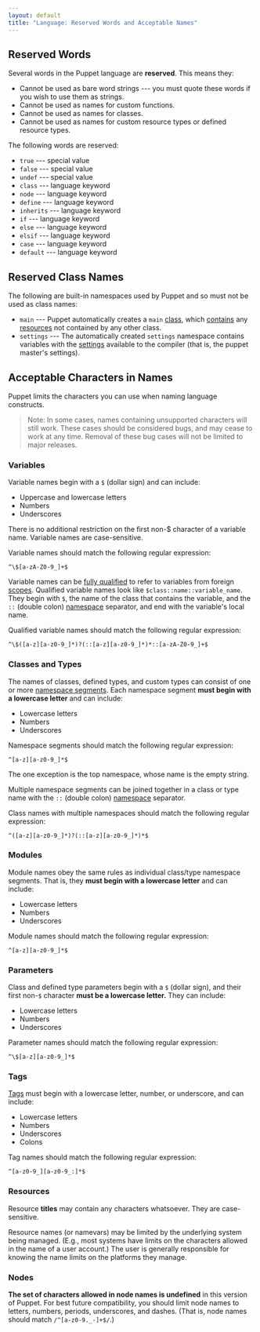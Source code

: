 ```yaml
---
layout: default
title: "Language: Reserved Words and Acceptable Names"
---
```


<!-- TODO: Bring configuration guide into reference manual -->
[settings]: /guides/configuring.html
[tags]: ./lang_tags.html
[namespace]: ./lang_namespaces.html
[scopes]: ./lang_scope.html
[contains]: ./lang_containment.html
[resources]: ./lang_resources.html
[class]: ./lang_classes.html
[qualified_var]: ./lang_variables.html#accessing-out-of-scope-variables

Reserved Words
-----

Several words in the Puppet language are **reserved**. This means they: 

* Cannot be used as bare word strings --- you must quote these words if you wish to use them as strings.
* Cannot be used as names for custom functions.
* Cannot be used as names for classes.
* Cannot be used as names for custom resource types or defined resource types.

The following words are reserved: 

* `true` --- special value
* `false` --- special value
* `undef` --- special value
* `class` --- language keyword
* `node` --- language keyword
* `define` --- language keyword
* `inherits` --- language keyword
* `if` --- language keyword
* `else` --- language keyword
* `elsif` --- language keyword
* `case` --- language keyword
* `default` --- language keyword

Reserved Class Names
-----

The following are built-in namespaces used by Puppet and so must not be used as class names:

* `main` --- Puppet automatically creates a `main` [class][], which [contains][] any [resources][] not contained by any other class.
* `settings` --- The automatically created `settings` namespace contains variables with the [settings][] available to the compiler (that is, the puppet master's settings). 

Acceptable Characters in Names
-----

Puppet limits the characters you can use when naming language constructs.

> Note: In some cases, names containing unsupported characters will still work. These cases should be considered bugs, and may cease to work at any time. Removal of these bug cases will not be limited to major releases.

### Variables

Variable names begin with a `$` (dollar sign) and can include:

* Uppercase and lowercase letters
* Numbers
* Underscores

There is no additional restriction on the first non-$ character of a variable name. Variable names are case-sensitive.

Variable names should match the following regular expression:

    ^\$[a-zA-Z0-9_]+$

Variable names can be [fully qualified][qualified_var] to refer to variables from foreign [scopes][]. Qualified variable names look like `$class::name::variable_name`. They begin with `$`, the name of the class that contains the variable, and the `::` (double colon) [namespace][] separator, and end with the variable's local name. 

Qualified variable names should match the following regular expression:

    ^\$([a-z][a-z0-9_]*)?(::[a-z][a-z0-9_]*)*::[a-zA-Z0-9_]+$

### Classes and Types

The names of classes, defined types, and custom types can consist of one or more [namespace segments][namespace]. Each namespace segment **must begin with a lowercase letter** and can include:

* Lowercase letters
* Numbers
* Underscores

Namespace segments should match the following regular expression:

    ^[a-z][a-z0-9_]*$

The one exception is the top namespace, whose name is the empty string.

Multiple namespace segments can be joined together in a class or type name with the `::` (double colon) [namespace][] separator. 

Class names with multiple namespaces should match the following regular expression:

    ^([a-z][a-z0-9_]*)?(::[a-z][a-z0-9_]*)*$

### Modules

Module names obey the same rules as individual class/type namespace segments. That is, they **must begin with a lowercase letter** and can include:

* Lowercase letters
* Numbers
* Underscores

Module names should match the following regular expression:

    ^[a-z][a-z0-9_]*$

### Parameters

Class and defined type parameters begin with a `$` (dollar sign), and their first non-`$` character **must be a lowercase letter.** They can include:

* Lowercase letters
* Numbers
* Underscores

Parameter names should match the following regular expression:

    ^\$[a-z][a-z0-9_]*$

### Tags

[Tags][] must begin with a lowercase letter, number, or underscore, and can include:

* Lowercase letters
* Numbers
* Underscores
* Colons

Tag names should match the following regular expression: 

    ^[a-z0-9_][a-z0-9_:]*$

### Resources

Resource **titles** may contain any characters whatsoever. They are case-sensitive. 

Resource names (or namevars) may be limited by the underlying system being managed. (E.g., most systems have limits on the characters allowed in the name of a user account.) The user is generally responsible for knowing the name limits on the platforms they manage.

### Nodes

**The set of characters allowed in node names is undefined** in this version of Puppet. For best future compatibility, you should limit node names to letters, numbers, periods, underscores, and dashes. (That is, node names should match `/^[a-z0-9._-]+$/`.)
